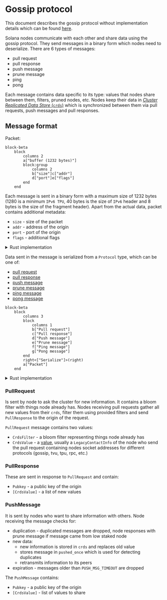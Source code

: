 # Gossip protocol

This document describes the gossip protocol without implementation details which can be found [here](/implementation-details.md).

Solana nodes communicate with each other and share data using the gossip protocol. They send messages in a binary form which nodes need to deserialize. There are 6 types of messages:
* pull request
* pull response
* push message
* prune message
* ping
* pong

Each message contains data specific to its type: values that nodes share between them, filters, pruned nodes, etc. Nodes keep their data in [_Cluster Replicated Data Store_ (`crds`)](/implementation-details.md#cluster-replicated-data-store) which is synchronized between them via pull requests, push messages and pull responses.

## Message format
Packet:
```mermaid
block-beta
    block
        columns 2
        a["buffer (1232 bytes)"]
        block:group 
            columns 2
            b["size"]c["addr"]
            d["port"]e["flags"]
        end
    end
```


Each message is sent in a binary form with a maximum size of 1232 bytes (1280 is a minimum `IPv6 TPU`, 40 bytes is the size of `IPv6` header and 8 bytes is the size of the fragment header). Apart from the actual data, packet contains additional metadata:

 * `size` - size of the packet
 * `addr` - address of the origin
 * `port` - port of the origin
 * `flags` - additional flags

<details>
  <summary>Rust implementation</summary>

```rust
struct Packet {
    buffer: [u8; 1232],
    meta: Meta,
}

struct Meta {
    size: usize,
    addr: IpAddr,
    port: u16,
    flags: PacketFlags,
}

PacketFlags {
    const DISCARD        = 0b0000_0001;
    const FORWARDED      = 0b0000_0010;
    const REPAIR         = 0b0000_0100;
    const SIMPLE_VOTE_TX = 0b0000_1000;
    const TRACER_PACKET  = 0b0001_0000;
    const ROUND_COMPUTE_UNIT_PRICE = 0b0010_0000;
}
```

</details>


Data sent in the message is serialized from a `Protocol` type, which can be one of:
* [pull request](#pullrequest)
* [pull response](#pullresponse)
* [push message](#pushmessage)
* [prune message](#prunemessage)
* [ping message](#pingmessage)
* [pong message](#pongmessage)

```mermaid
block-beta
    block
        columns 3
        block
            columns 1
            b["Pull request"]
            c["Pull response"]
            d["Push message"]
            e["Prune message"]
            f["Ping message"]
            g["Pong message"]
        end
        right<["Serialize"]>(right)
        a["Packet"]
    end
```
<details>
  <summary>Rust implementation</summary>

``` rust
enum Protocol
{
    PullRequest(CrdsFilter, CrdsValue),
    PullResponse(Pubkey, [CrdsValue]),
    PushMessage(Pubkey, [CrdsValue]),
    PruneMessage(Pubkey, PruneData),
    PingMessage(Ping),
    PongMessage(Pong)
}
```

</details>

### PullRequest

Is sent by node to ask the cluster for new information. It contains a bloom filter with things node already has. Nodes receiving pull requests gather all new values from their `crds`, filter them using provided filters and send `PullResponse` to the origin of the request.

`PullRequest` message contains two values:
  * `CrdsFilter` - a bloom filter representing things node already has
  * `CrdsValue` - a [value](#data-shared-between-nodes), usually a `LegacyContactInfo` of the node who send the pull request containing nodes socket addresses for different protocols (gossip, tvu, tpu, rpc, etc.)

### PullResponse
These are sent in response to `PullRequest` and contain:
  * `Pubkey` - a public key of the origin
  * `[CrdsValue]` - a list of new values 

### PushMessage
It is sent by nodes who want to share information with others. Node receiving the message checks for:
- duplication - duplicated messages are dropped, node responses with prune message if message came from low staked node
- new data:
    - new information is stored in `crds` and replaces old value
    - stores message in `pushed_once` which is used for detecting duplicates
    - retransmits information to its peers
- expiration - messages older than `PUSH_MSG_TIMEOUT` are dropped

The `PushMessage` contains:
  *  `Pubkey` - a public key of the origin
  * `[CrdsValue]` - list of values to share